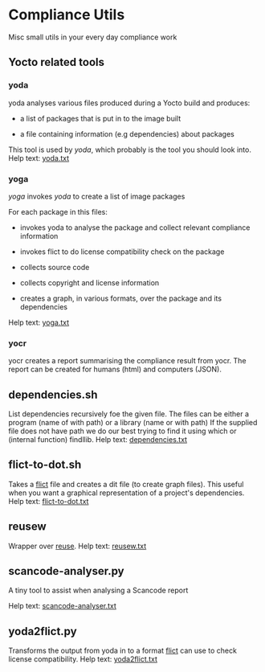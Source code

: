 # Compliance Utils

Misc small utils in your every day compliance work

## Yocto related tools

### yoda

yoda analyses various files produced during a Yocto build and produces:

* a list of packages that is put in to the image built

* a file containing information (e.g dependencies) about packages 

This tool is used by *yoda*, which probably is the tool you should
look into. Help text: [yoda.txt](doc/generated/yoda.txt)

### yoga

*yoga* invokes *yoda* to create a list of image packages 

For each package in this files:

* invokes yoda to analyse the package and collect relevant compliance information 

* invokes flict to do license compatibility check on the package

* collects source code

* collects copyright and license information

* creates a graph, in various formats, over the package and its dependencies

Help text: [yoga.txt](doc/generated/yoga.txt)

### yocr

yocr creates a report summarising the compliance result from yocr. The
report can be created for humans (html) and computers (JSON).

## dependencies.sh

List dependencies recursively foe the given file. The files can be
either a program (name of with path) or a library (name or with path)
If the supplied file does not have path we do our best trying to find
it using which or (internal function) findllib. Help text: [dependencies.txt](doc/generated/dependencies.txt)

## flict-to-dot.sh

Takes a [flict](https://github.com/vinland-technology/flict) file and creates
a dit file (to create graph files). This useful when you want a
graphical representation of a project's dependencies. Help text: [flict-to-dot.txt](doc/generated/flict-to-dot.txt)

## reusew

Wrapper over [reuse](https://reuse.software/). Help text: [reusew.txt](doc/generated/reusew.txt)

## scancode-analyser.py

A tiny tool to assist when analysing a Scancode report

Help text: [scancode-analyser.txt](doc/generated/scancode-analyser.txt)

## yoda2flict.py

Transforms the output from yoda in to a format
[flict](https://github.com/vinland-technology/flict) can use to check license
compatibility. Help text: [yoda2flict.txt](doc/generated/yoda2flict.txt)

